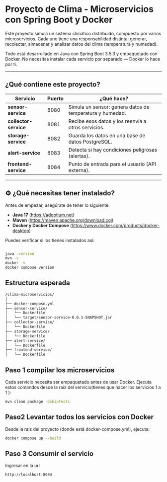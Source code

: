 # Proyecto de Clima - Microservicios con Spring Boot y Docker

Este proyecto simula un sistema climático distribuido, compuesto por varios microservicios. Cada uno tiene una responsabilidad distinta: generar, recolectar, almacenar y analizar datos del clima (temperatura y humedad).

Todo está desarrollado en Java con Spring Boot 3.5.3 y empaquetado con Docker. No necesitas instalar cada servicio por separado — Docker lo hace por ti.

---

##  ¿Qué contiene este proyecto?

| Servicio            | Puerto | ¿Qué hace?                                                 |
|---------------------|--------|------------------------------------------------------------|
| **sensor-service**   | 8080   | Simula un sensor: genera datos de temperatura y humedad.  |
| **collector-service**| 8081   | Recibe esos datos y los reenvía a otros servicios.         |
| **storage-service**  | 8082   | Guarda los datos en una base de datos PostgreSQL.         |
| **alert-service**    | 8083   | Detecta si hay condiciones peligrosas (alertas).          |
| **frontend-service** | 8084   | Punto de entrada para el usuario (API externa).           |

---

## ⚙️ ¿Qué necesitas tener instalado?

Antes de empezar, asegúrate de tener lo siguiente:

- **Java 17** (https://adoptium.net)
- **Maven** (https://maven.apache.org/download.cgi)
- **Docker y Docker Compose** (https://www.docker.com/products/docker-desktop)

Puedes verificar si los tienes instalados así:

```bash

java -version
mvn -v
docker -v
docker compose version

```



## Estructura esperada
```bash
/clima-microservicios/
│
├── docker-compose.yml
├── sensor-service/
│   └── Dockerfile
│   └── target/sensor-service-0.0.1-SNAPSHOT.jar
├── collector-service/
│   └── Dockerfile
├── storage-service/
│   └── Dockerfile
├── alert-service/
│   └── Dockerfile
├── frontend-service/
│   └── Dockerfile
```
## Paso 1 compilar los microservicios
Cada servicio necesita ser empaquetado antes de usar Docker. Ejecuta estos comandos desde la raíz del servicio(tienes que hacer los servicios 1 a 1 ):
```bash
mvn clean package -DskipTests
```
## Paso2 Levantar todos los servicios con Docker
Desde la raíz del proyecto (donde está docker-compose.yml), ejecuta:

```bash
docker compose up --build
```



## Paso 3 Consumir el servicio
Ingresar en la url
```bash
http://localhost:8084
```

